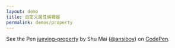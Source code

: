 ```yaml
---
layout: demo
title: 自定义属性编辑器
permalink: demos/property
---
```


<p data-height="700" data-theme-id="light" data-slug-hash="pQQwwY" data-default-tab="js,result" data-user="ansiboy" data-pen-title="jueying-property" class="codepen">See the Pen <a href="https://codepen.io/ansiboy/pen/pQQwwY/">jueying-property</a> by Shu Mai (<a href="https://codepen.io/ansiboy">@ansiboy</a>) on <a href="https://codepen.io">CodePen</a>.</p>
<script async src="https://static.codepen.io/assets/embed/ei.js"></script>